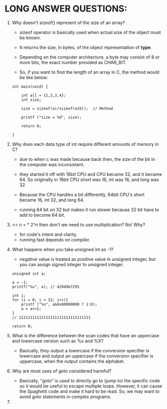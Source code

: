 # LONG ANSWER QUESTIONS:

1. Why doesn't sizeof() represent of the size of an array?

	- sizeof operator is basically used when actual size of the object must be known. 

	- It returns the size, in bytes, of the object representation of __type__.

	- Depending on the computer architecture, a byte may consist of 8 or more bits, the exact number provided as CHAR_BIT.

	- So, if you want to find the length of an array in C, the method would be like below:


	~~~
	int main(void) {
		
		int a[] = {1,2,3,4};
		int size;

		size = sizeof(a)/sizeof(a[0]);  // Method

		printf ("size = %d", size);

		return 0;

	}
	~~~


2. Why does each data type of int require different amounts of memory in C?

	- due to when c was made because back then, the size of the bit in the computer was inconsistent.

	- they started it off with 16bit CPU and CPU became 32, and it became 64. So originally in 16bit CPU short was 16, int was 16, and long was 32 

	- Because the CPU handles a bit differently, 64bit CPU's short became 16, int 32, and long 64. 

	- running 64 bit on 32 but makes it run slower because 32 bit have to add to become 64 bit.


3. << n = * 2^n then don't we need to use multiplication? No! Why?
	- for code's intent and clarity.
	- running fast depends on compiler.


4. What happens when you take unsigned int as -1?
	- negative value is treated as positive value in unsigned integer, but you can assign signed integer to unsigned integer.

	~~~
	unsigned int a;

	a = -1;
	printf("%u", a); // 4294967295

	int i;
	for (i = 0; i < 32; i++){
		printf ("%u", a&0x80000000 ? 1:0);
		a = a<<1;
	}
	// 11111111111111111111111111111111

	return 0;
	~~~

5. What is the difference between the scan codes that have an uppercase and lowercase version such as %x and %X?
	- Basically, they output a lowercase if the conversion specifier is lowercase and output an uppercase if the conversion specifier is uppercase, when the output contains the alphabet.

6. Why are most uses of goto considered harmful?
	- Basically, "goto" is used to directly go to (jump to) the specific code so it would be useful to escape multiple loops. However, it can cause the Spaghetti code and make it hard to be read. So, we may want to avoid goto statements in complex programs.

7. 

